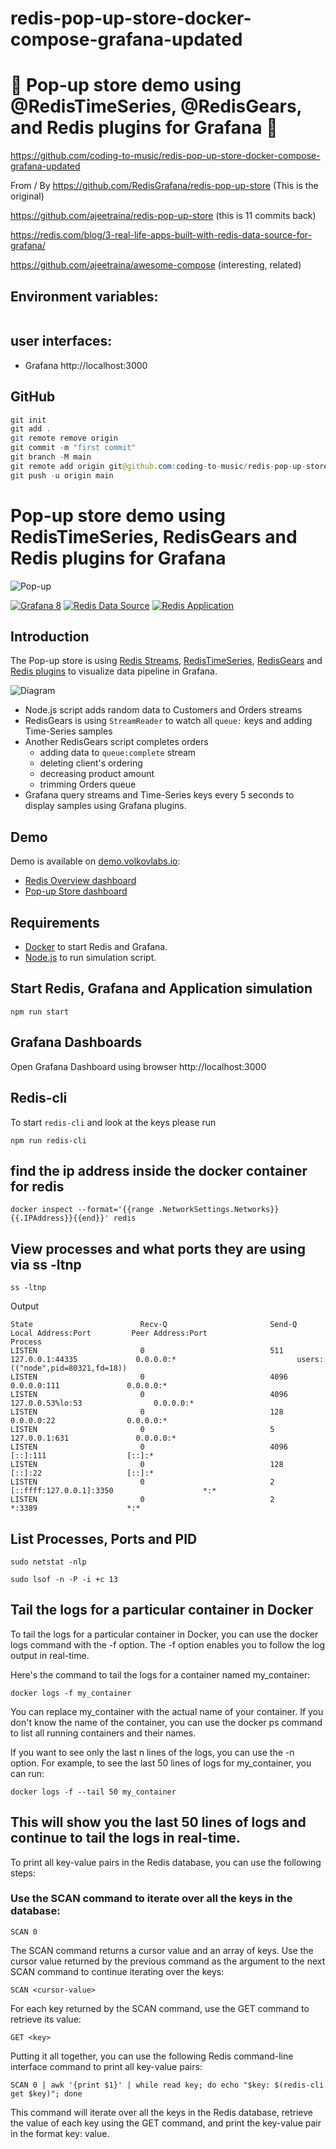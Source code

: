 # redis-pop-up-store-docker-compose-grafana-updated

# 🚀 Pop-up store demo using @RedisTimeSeries, @RedisGears, and Redis plugins for Grafana 🚀

https://github.com/coding-to-music/redis-pop-up-store-docker-compose-grafana-updated

From / By https://github.com/RedisGrafana/redis-pop-up-store (This is the original)

https://github.com/ajeetraina/redis-pop-up-store  (this is 11 commits back)

https://redis.com/blog/3-real-life-apps-built-with-redis-data-source-for-grafana/

https://github.com/ajeetraina/awesome-compose (interesting, related)


## Environment variables:

```java

```

## user interfaces:

- Grafana http://localhost:3000

## GitHub

```java
git init
git add .
git remote remove origin
git commit -m "first commit"
git branch -M main
git remote add origin git@github.com:coding-to-music/redis-pop-up-store-docker-compose-grafana-updated.git
git push -u origin main
```

# Pop-up store demo using RedisTimeSeries, RedisGears and Redis plugins for Grafana</h1>

![Pop-up](https://github.com/RedisGrafana/redis-pop-up-store/blob/master/images/pop-up-dashboard.png)

[![Grafana 8](https://img.shields.io/badge/Grafana-8-orange)](https://www.grafana.com)
[![Redis Data Source](https://img.shields.io/badge/dynamic/json?color=blue&label=Redis%20Data%20Source&query=%24.version&url=https%3A%2F%2Fgrafana.com%2Fapi%2Fplugins%2Fredis-datasource)](https://grafana.com/grafana/plugins/redis-datasource) [![Redis Application](https://img.shields.io/badge/dynamic/json?color=blue&label=Redis%20Application&query=%24.version&url=https%3A%2F%2Fgrafana.com%2Fapi%2Fplugins%2Fredis-app)](https://grafana.com/grafana/plugins/redis-app)

## Introduction

The Pop-up store is using [Redis Streams](https://redis.io/topics/streams-intro), [RedisTimeSeries](https://oss.redis.com/redistimeseries/), [RedisGears](https://oss.redis.com/redisgears/) and [Redis plugins](https://redisgrafana.github.io) to visualize data pipeline in Grafana.

![Diagram](https://github.com/RedisGrafana/redis-pop-up-store/blob/master/images/pop-up.png)

- Node.js script adds random data to Customers and Orders streams
- RedisGears is using `StreamReader` to watch all `queue:` keys and adding Time-Series samples
- Another RedisGears script completes orders
  - adding data to `queue:complete` stream
  - deleting client's ordering
  - decreasing product amount
  - trimming Orders queue
- Grafana query streams and Time-Series keys every 5 seconds to display samples using Grafana plugins.

## Demo

Demo is available on [demo.volkovlabs.io](https://demo.volkovlabs.io):

- [Redis Overview dashboard](https://demo.volkovlabs.io/d/TgibHBv7z/redis-overview?orgId=1&refresh=1h)
- [Pop-up Store dashboard](https://demo.volkovlabs.io/d/0LC0Sm7Ml/pop-up-store?orgId=1)

## Requirements

- [Docker](https://docker.com) to start Redis and Grafana.
- [Node.js](https://nodejs.org) to run simulation script.

## Start Redis, Grafana and Application simulation

```
npm run start
```

## Grafana Dashboards

Open Grafana Dashboard using browser http://localhost:3000

## Redis-cli

To start `redis-cli` and look at the keys please run

```
npm run redis-cli
```

## find the ip address inside the docker container for redis

```
docker inspect --format='{{range .NetworkSettings.Networks}}{{.IPAddress}}{{end}}' redis
```

## View processes and what ports they are using via ss -ltnp

```
ss -ltnp
```

Output

```
State                        Recv-Q                       Send-Q            Local Address:Port         Peer Address:Port                       Process           
LISTEN                       0                            511                   127.0.0.1:44335             0.0.0.0:*                           users:(("node",pid=80321,fd=18))                       
LISTEN                       0                            4096                    0.0.0.0:111               0.0.0.0:*      
LISTEN                       0                            4096              127.0.0.53%lo:53                0.0.0.0:*      
LISTEN                       0                            128                     0.0.0.0:22                0.0.0.0:*      
LISTEN                       0                            5                     127.0.0.1:631               0.0.0.0:*      
LISTEN                       0                            4096                       [::]:111                  [::]:*      
LISTEN                       0                            128                        [::]:22                   [::]:*      
LISTEN                       0                            2            [::ffff:127.0.0.1]:3350                    *:*      
LISTEN                       0                            2                             *:3389                    *:*    
```

## List Processes, Ports and PID

```
sudo netstat -nlp 
```

```
sudo lsof -n -P -i +c 13
```

## Tail the logs for a particular container in Docker

To tail the logs for a particular container in Docker, you can use the docker logs command with the -f option. The -f option enables you to follow the log output in real-time.

Here's the command to tail the logs for a container named my_container:

```
docker logs -f my_container
```

You can replace my_container with the actual name of your container. If you don't know the name of the container, you can use the docker ps command to list all running containers and their names.

If you want to see only the last n lines of the logs, you can use the -n option. For example, to see the last 50 lines of logs for my_container, you can run:

```
docker logs -f --tail 50 my_container
```

## This will show you the last 50 lines of logs and continue to tail the logs in real-time.

To print all key-value pairs in the Redis database, you can use the following steps:

### Use the SCAN command to iterate over all the keys in the database:

```
SCAN 0
```

The SCAN command returns a cursor value and an array of keys. Use the cursor value returned by the previous command as the argument to the next SCAN command to continue iterating over the keys:

```
SCAN <cursor-value>
```

For each key returned by the SCAN command, use the GET command to retrieve its value:

```
GET <key>
```

Putting it all together, you can use the following Redis command-line interface command to print all key-value pairs:

```
SCAN 0 | awk '{print $1}' | while read key; do echo "$key: $(redis-cli get $key)"; done
```

This command will iterate over all the keys in the Redis database, retrieve the value of each key using the GET command, and print the key-value pair in the format key: value.
